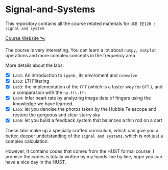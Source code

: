 # Signal-and-Systems

This repository contains all the course related materials for `UCB EE120 : signal and system`

[Course Website :artificial_satellite:](https://inst.eecs.berkeley.edu/~ee120/fa19/)

The course is very interesting, You can learn a lot about `numpy, matplot` operations and more complex concepts in the frequency area.

More details about the labs:

- [x] `Lab1`: An introduction to `ipynb` , its enviroment and `convolve`
- [x] `Lab2`: LTI Filtering
- [x] `Lab3`: the implementation of the `FFT` (which is a faster way for `DFT` ), and a comparasion with the `np.fft.fft`
- [x] `Lab4`: Infer heart rate by analyzing image data of fingers using the knowledge we have learned.
- [x] `Lab5`: let you denoise the photos taken by the Hubble Telescope and restore the gorgeous and clear starry sky
- [x] `Lab6`: let you build a feedback system that balances a thin rod on a cart

These labs make up a specially crafted curriculum, which can give you a better, deeper undetstanding of the `signal and systems`, which is not just a complex calculation.

However, It contains codes that comes from the HUST formal course, I promise the codes is totally written by my hands line by line, hope you can have a nice day in the HUST.



